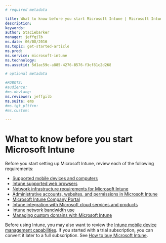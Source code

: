 ```yaml
---
# required metadata

title: What to know before you start Microsoft Intune | Microsoft Intune
description:
keywords:
author: Staciebarker
manager: jeffgilb
ms.date: 06/08/2016
ms.topic: get-started-article
ms.prod:
ms.service: microsoft-intune
ms.technology:
ms.assetid: 5d1ac59c-a885-4276-8576-f3cf81c2d268

# optional metadata

#ROBOTS:
#audience:
#ms.devlang:
ms.reviewer: jeffgilb
ms.suite: ems
#ms.tgt_pltfrm:
#ms.custom:

---
```


# What to know before you start Microsoft Intune

Before you start setting up Microsoft Intune, review each of the following requirements:

- [Supported mobile devices and computers](supported-mobile-devices-and-computers.md)
- [Intune supported web browsers](supported-web-browsers.md)
- [Network infrastructure requirements for Microsoft Intune](network-infrastructure-requirements-for-microsoft-intune.md)
- [Administrative accounts, websites, and permissions in Microsoft Intune](administrative-accounts-websites-perms.md)
- [Microsoft Intune Company Portal](microsoft-intune-company-portal.md)
- [Intune integration with Microsoft cloud services and products](integration-with-cloud-services.md)
- [Intune network bandwidth use](network-bandwidth-use.md)
- [Managing custom domains with Microsoft Intune](domain-names-for-microsoft-intune.md)


Before using Intune, you may also want to review the [Intune mobile device management capabilities](/intune/get-started/mobile-device-management-capabilities-in-microsoft-intune). If you started with a trial subscription, you can convert it later to a full subscription. See [How to buy Microsoft Intune](http://www.microsoft.com/en-us/server-cloud/products/microsoft-intune/Purchasing.aspx).





